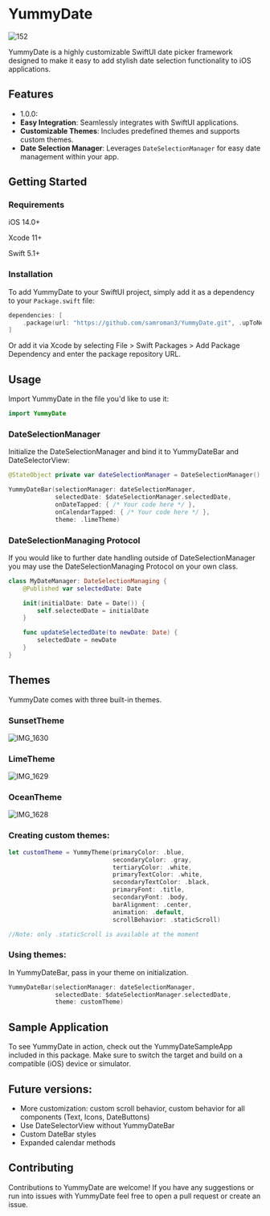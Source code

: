 # YummyDate

![152](https://github.com/samroman3/YummyDate/assets/52180475/60ed708e-6cb1-47ae-8ef8-3585ea7f6ec2)


YummyDate is a highly customizable SwiftUI date picker framework designed to make it easy to add stylish date selection functionality to iOS applications.

## Features
- 1.0.0:
- **Easy Integration**: Seamlessly integrates with SwiftUI applications.
- **Customizable Themes**: Includes predefined themes and supports custom themes.
- **Date Selection Manager**: Leverages `DateSelectionManager` for easy date management within your app.

## Getting Started
### Requirements
iOS 14.0+

Xcode 11+

Swift 5.1+

### Installation

To add YummyDate to your SwiftUI project, simply add it as a dependency to your `Package.swift` file:

```swift
dependencies: [
    .package(url: "https://github.com/samroman3/YummyDate.git", .upToNextMajor(from: "1.0.0"))
]
```

Or add it via Xcode by selecting File > Swift Packages > Add Package Dependency and enter the package repository URL.

## Usage

Import YummyDate in the file you'd like to use it:
```swift
import YummyDate
```

### DateSelectionManager

Initialize the DateSelectionManager and bind it to YummyDateBar and DateSelectorView:
```swift
@StateObject private var dateSelectionManager = DateSelectionManager()

YummyDateBar(selectionManager: dateSelectionManager,
             selectedDate: $dateSelectionManager.selectedDate,
             onDateTapped: { /* Your code here */ },
             onCalendarTapped: { /* Your code here */ },
             theme: .limeTheme)
```
### DateSelectionManaging Protocol

If you would like to further date handling outside of DateSelectionManager you may use the DateSelectionManaging Protocol on your own class. 

```swift
class MyDateManager: DateSelectionManaging {
    @Published var selectedDate: Date

    init(initialDate: Date = Date()) {
        self.selectedDate = initialDate
    }

    func updateSelectedDate(to newDate: Date) {
        selectedDate = newDate
    }
}
```

## Themes
YummyDate comes with three built-in themes.

### SunsetTheme
![IMG_1630](https://github.com/samroman3/YummyDate/assets/52180475/ee392355-65f9-4a0d-a941-c45684322609)

### LimeTheme

![IMG_1629](https://github.com/samroman3/YummyDate/assets/52180475/0d82cef8-6eba-40e1-90ef-a2ac9bf852de) 

### OceanTheme

![IMG_1628](https://github.com/samroman3/YummyDate/assets/52180475/abdc9027-371f-4d58-af22-221c4bb6ee36)

### Creating custom themes:

```swift
let customTheme = YummyTheme(primaryColor: .blue,
                             secondaryColor: .gray,
                             tertiaryColor: .white,
                             primaryTextColor: .white,
                             secondaryTextColor: .black,
                             primaryFont: .title,
                             secondaryFont: .body,
                             barAlignment: .center,
                             animation: .default,
                             scrollBehavior: .staticScroll)

//Note: only .staticScroll is available at the moment
```

### Using themes:
In YummyDateBar, pass in your theme on initialization.
```swift
YummyDateBar(selectionManager: dateSelectionManager,
             selectedDate: $dateSelectionManager.selectedDate,
             theme: customTheme)
```

## Sample Application

To see YummyDate in action, check out the YummyDateSampleApp included in this package.
Make sure to switch the target and build on a compatible (iOS) device or simulator.

## Future versions:
- More customization: custom scroll behavior, custom behavior for all components (Text, Icons, DateButtons)
- Use DateSelectorView without YummyDateBar
- Custom DateBar styles
- Expanded calendar methods

## Contributing

Contributions to YummyDate are welcome! If you have any suggestions or run into issues with YummyDate feel free to open a pull request or create an issue. 
